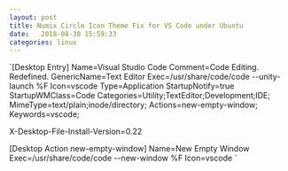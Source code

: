 ```yaml
---
layout: post
title: Numix Circle Icon Theme Fix for VS Code under Ubuntu
date:   2018-08-30 15:59:33
categories: linux
---
```


`[Desktop Entry]
Name=Visual Studio Code
Comment=Code Editing. Redefined.
GenericName=Text Editor
Exec=/usr/share/code/code --unity-launch %F
Icon=vscode
Type=Application
StartupNotify=true
StartupWMClass=Code
Categories=Utility;TextEditor;Development;IDE;
MimeType=text/plain;inode/directory;
Actions=new-empty-window;
Keywords=vscode;

X-Desktop-File-Install-Version=0.22

[Desktop Action new-empty-window]
Name=New Empty Window
Exec=/usr/share/code/code --new-window %F
Icon=vscode
`
